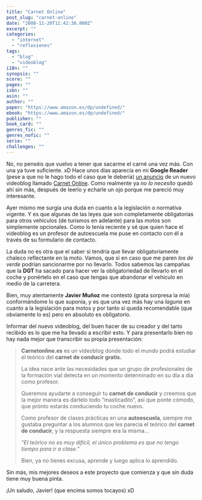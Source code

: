 ```yaml
---
title: "Carnet Online"
post_slug: "carnet-online"
date: "2008-11-20T11:42:36.000Z"
excerpt: ""
categories: 
  - "internet"
  - "reflexiones"
tags: 
  - "blog"
  - "videoblog"
i18n: ""
synopsis: ""
score: ""
pages: ""
isbn: ""
asin: ""
author: ""
paper: "https://www.amazon.es/dp/undefined/"
ebook: "https://www.amazon.es/dp/undefined/"
publisher: ""
book_card: ""
genres_fic: ""
genres_nofic: ""
serie: ""
challenges: ""
---
```


No, no penséis que vuelvo a tener que sacarme el carné una vez más. Con una ya tuve suficiente. xD Hace unos días aparecía en mi **Google Reader** (pese a que no le hago todo el caso que le debería) [un anuncio](http://loogic.com/un-videoblog-para-aprender-a-conducir/) de un nuevo videoblog llamado [Carnet Online](http://carnetonline.es/). Como realmente ya _no lo necesito_ quedó ahí sin más, después de leerlo y echarle un ojo porque me pareció muy interesante.

Ayer mismo me surgía una duda en cuanto a la legislación o normativa vigente. Y es que algunas de las leyes que son completamente obligatorias para otros vehículos (de turismos en adelante) para las motos son simplemente opcionales. Como lo tenía reciente y sé que quien hace el videoblog es un profesor de autoescuela me puse en contacto con él a través de su formulario de contacto.

La duda no es otra que el saber si tendría que llevar obligatoriamente chaleco reflectante en la moto. Vamos, que si en caso que me paren _los de verde_ podrían sancionarme por no llevarlo. Todos sabemos las campañas que la **DGT** ha sacado para hacer ver la obligatoriedad de llevarlo en el coche y ponértelo en el caso que tengas que abandonar el vehículo en medio de la carretera.

Bien, muy atentamente **Javier Muñoz** me contestó (grata sorpresa la mía) conformándome lo que suponía, y es que una vez más hay una _laguna_ en cuanto a la legislación para motos y por tanto sí queda recomendable (que obviamente lo es) pero en absoluto es obligatorio.

Informar del nuevo videoblog, del buen hacer de su creador y del tarto recibido es lo que me ha llevado a escribir esto. Y para presentarlo bien no hay nada mejor que transcribir su propia presentación:

> **Carnetonline.es** es un videoblog donde todo el mundo podrá estudiar el teórico del **carnet de conducir gratis.**
> 
> La idea nace ante las necesidades que un grupo de profesionales de la formación vial detecta en un momento determinado en su día a día como profesor.
> 
> Queremos ayudarte a conseguir tu **carnet de conducir** y creemos que la mejor manera es dártelo todo “masticadito”, así que ponte cómodo, que prónto estarás conduciendo tu coche nuevo.
> 
> Como profesor de clases prácticas en una **autoescuela**, siempre me gustaba preguntar a los alumnos que les parecia el teórico del **carnet de conducir**, y la respuesta siempre era la misma…
> 
> _“El teórico no es muy difícil, el único problema es que no tengo tiempo para ir a clase.”_
> 
> Bien, ya no tienes excusa, aprende y luego aplica lo aprendido.

Sin más, mis mejores deseos a este proyecto que comienza y que sin duda tiene muy buena pinta.

¡Un saludo, Javier! (que encima somos tocayos) xD
